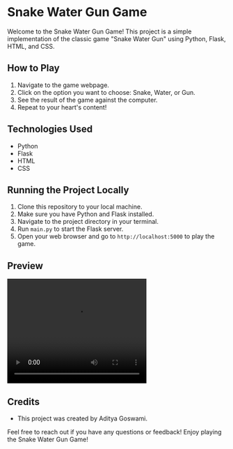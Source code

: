 # Snake Water Gun Game

Welcome to the Snake Water Gun Game! This project is a simple implementation of the classic game "Snake Water Gun" using Python, Flask, HTML, and CSS.

## How to Play
1. Navigate to the game webpage.
2. Click on the option you want to choose: Snake, Water, or Gun.
3. See the result of the game against the computer.
4. Repeat to your heart's content!

## Technologies Used
- Python
- Flask
- HTML
- CSS

## Running the Project Locally
1. Clone this repository to your local machine.
2. Make sure you have Python and Flask installed.
3. Navigate to the project directory in your terminal.
4. Run `main.py` to start the Flask server.
5. Open your web browser and go to `http://localhost:5000` to play the game.

## Preview
<video width="320" height="240" controls>
  <source src="https://github.com/adityagoswami21/snake-water-gunflask/blob/main/swg-rec.mp4" type="video/mp4">
  Your browser does not support the video tag.
</video>


## Credits
- This project was created by Aditya Goswami.

Feel free to reach out if you have any questions or feedback! Enjoy playing the Snake Water Gun Game!
